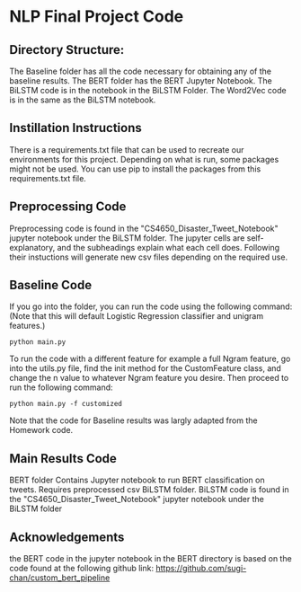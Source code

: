 # NLP Final Project Code
## Directory Structure: 
The Baseline folder has all the code necessary for obtaining any of the baseline results. 
The BERT folder has the BERT Jupyter Notebook. 
The BiLSTM code is in the notebook in the BiLSTM Folder. 
The Word2Vec code is in the same as the BiLSTM notebook. 
## Instillation Instructions
There is a requirements.txt file that can be used to recreate our environments for this project. Depending on what is run, some packages might not be used. You can use pip to install the packages from this requirements.txt file. 
## Preprocessing Code 
Preprocessing code is found in the "CS4650_Disaster_Tweet_Notebook" jupyter notebook under the BiLSTM folder. The jupyter cells are self-explanatory, and the subheadings explain what each cell does. Following their instuctions will generate new csv files depending on the required use.
## Baseline Code
If you go into the folder, you can run the code using the following command: (Note that this will default Logistic Regression classifier and unigram features.)
```
python main.py
```
To run the code with a different feature for example a full Ngram feature, go into the utils.py file, find the init method for the CustomFeature class, and change the n value to whatever Ngram feature you desire. Then proceed to run the following command: 
```
python main.py -f customized
```
Note that the code for Baseline results was largly adapted from the Homework code. 


## Main Results Code
BERT folder Contains Jupyter notebook to run BERT classification on tweets. Requires preprocessed csv BiLSTM folder. BiLSTM code is found in the "CS4650_Disaster_Tweet_Notebook" jupyter notebook under the BiLSTM folder

## Acknowledgements
the BERT code in the jupyter notebook in the BERT directory is based on the code found at the following github link: https://github.com/sugi-chan/custom_bert_pipeline  
